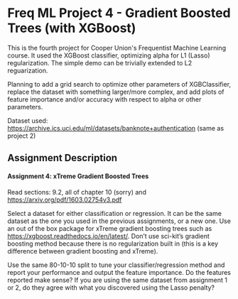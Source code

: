 # Freq ML Project 4 - Gradient Boosted Trees (with XGBoost)
This is the fourth project for Cooper Union's Frequentist Machine Learning course.
It used the XGBoost classifier, optimizing alpha for L1 (Lasso) regularization.
The simple demo can be trivially extended to L2 reguarization.

Planning to add a grid search to optimize other parameters of XGBClassifier, replace the dataset with something larger/more complex, 
and add plots of feature importance and/or accuracy with respect to alpha or other parameters.

Dataset used: https://archive.ics.uci.edu/ml/datasets/banknote+authentication (same as project 2)

## Assignment Description
#### Assignment 4: xTreme Gradient Boosted Trees
Read sections: 9.2, all of chapter 10 (sorry) and https://arxiv.org/pdf/1603.02754v3.pdf

Select a dataset for either classification or regression.
It can be the same dataset as the one you used in the previous assignments, or a new one.
Use an out of the box package for xTreme gradient boosting trees such as https://xgboost.readthedocs.io/en/latest/.
Don’t use sci-kit’s gradient boosting method because there is no regularization built in (this is a key difference between gradient boosting and xTreme).

Use the same 80-10-10 split to tune your classifier/regression method and report your performance and output the feature importance.
Do the features reported make sense?
If you are using the same dataset from assignment 1 or 2, do they agree with what you discovered using the Lasso penalty?
